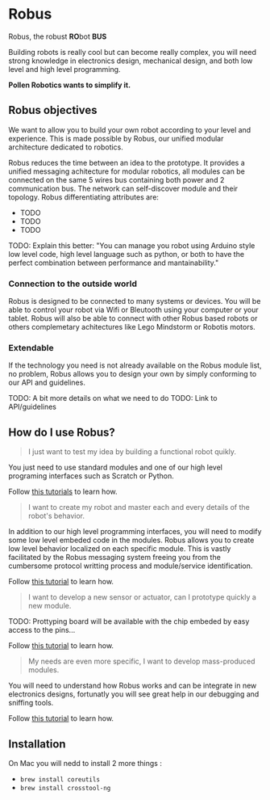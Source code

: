 # Robus
Robus, the robust **RO**bot **BUS**

Building robots is really cool but can become really complex, you will need strong knowledge in electronics design, mechanical design, and both low level and high level programming.

**Pollen Robotics wants to simplify it.**

## Robus objectives

We want to allow you to build your own robot according to your level and experience. This is made possible by Robus, our unified modular architecture dedicated to robotics.

Robus reduces the time between an idea to the prototype. It provides a unified messaging achitecture for modular robotics, all modules can be connected on the same 5 wires bus containing both power and 2 communication bus. The network can self-discover module and their topology. Robus differentiating attributes are:
- TODO
- TODO
- TODO

TODO: Explain this better: "You can manage you robot using Arduino style low level code, high level language such as python, or both to have the perfect combination between performance and mantainability."

### Connection to the outside world

Robus is designed to be connected to many systems or devices. You will be able to control your robot via Wifi or Bleutooth using your computer or your tablet. Robus will also be able to connect with other Robus based robots or others complemetary achitectures like Lego Mindstorm or Robotis motors.

### Extendable

If the technology you need is not already available on the Robus module list, no problem, Robus allows you to design your own by simply conforming to our API and guidelines. 

TODO: A bit more details on what we need to do
TODO: Link to API/guidelines

## How do I use Robus?

> I just want to test my idea by building a functional robot quikly.

You just need to use standard modules and one of our high level programing interfaces such as Scratch or Python.

Follow [this tutorials](extra/doc/beginners.md) to learn how.

> I want to create my robot and master each and every details of the robot's behavior.

In addition to our high level programming interfaces, you will need to modify some low level embeded code in the modules. Robus allows you to create low level behavior localized on each specific module. This is vastly facilitated by the Robus messaging system freeing you from the cumbersome protocol writting process and module/service identification.

Follow [this tutorial](extra/doc/intermediates.md) to learn how.

> I want to develop a new sensor or actuator, can I prototype quickly a new module.

TODO: Prottyping board will be available with the chip embeded by easy access to the pins...

Follow [this tutorial](extra/doc/advanced.md) to learn how.

> My needs are even more specific, I want to develop mass-produced modules.

You will need to understand how Robus works and can be integrate in new electronics designs, fortunatly you will see great help in our debugging and sniffing tools.

Follow [this tutorial](extra/doc/developers.md) to learn how.

## Installation

On Mac you will nedd to install 2 more things : 
- `brew install coreutils`
- `brew install crosstool-ng`
